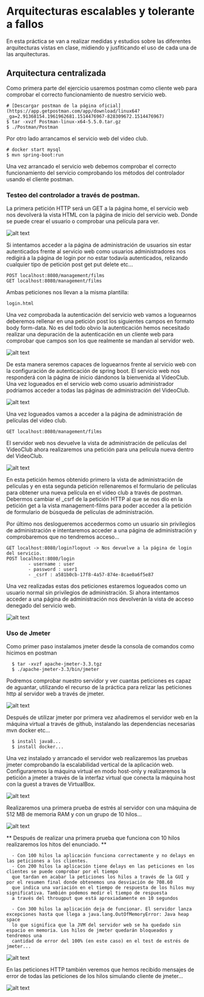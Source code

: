 # Arquitecturas escalables y tolerante a fallos

En esta práctica se van a realizar medidas y estudios sobre las diferentes arquitecturas
vistas en clase, midiendo y jusfiticando el uso de cada una de las arquitecturas.

## Arquitectura centralizada

Como primera parte del ejercicio usaremos postman como cliente web para comprobar
el correcto funcionamiento de nuestro servicio web.

    # [Descargar postman de la página oficial](https://app.getpostman.com/app/download/linux64?_ga=2.91368154.1961962681.1514476967-828309672.1514476967)
    $ tar -xvzf Postman-linux-x64-5.5.0.tar.gz
    $ ./Postman/Postman

Por otro lado arrancamos el servicio web del video club.

    # docker start mysql
    $ mvn spring-boot:run

Una vez arrancado el servicio web debemos comprobar el correcto funcionamiento del servicio
comprobando los métodos del controlador usando el cliente postman.


### Testeo del controlador a través de postman.

La primera petición HTTP será un GET a la página home, el servicio web nos devolverá la vista
HTML con la página de inicio del servicio web. Donde se puede crear el usuario o comprobar una película
para ver.

![alt text](postman/home.png)

Si intentamos acceder a la página de administración de usuarios sin estar autenticados frente al servicio web como usuarios administradores
nos redigirá a la página de login por no estar todavía autenticados, relizando cualquier tipo de petición post get put delete etc...

    POST localhost:8080/management/films
    GET localhost:8080/management/films

Ambas peticiones nos llevan a la misma plantilla:

    login.html

Una vez comprobada la autenticación del servicio web vamos a loguearnos deberemos rellenar en una petición post los siguientes campos en formato
body form-data. No es del todo obvio la autenticación hemos necesitado realizar una depuración de la autenticación en un cliente web para comprobar
que campos son los que realmente se mandan al servidor web.

![alt text](postman/debug-login.png)

De esta manera seremos capaces de loguearnos frente al servicio web con la configuración de autenticación de spring boot. El servicio web nos
responderá con la página de inicio dándonos la bienvenida al VideoClub. Una vez logueados en el servicio web como usuario administrador podriamos
acceder a todas las páginas de administración del VideoClub.

![alt text](postman/login-success.png)

Una vez logueados vamos a acceder a la página de administración de películas del video club.

    GET localhost:8080/management/films

El servidor web nos devuelve la vista de administración de películas del VideoClub ahora realizaremos una petición para una película nueva dentro del
VideoClub.

![alt text](postman/agement-films-search.png)

En esta petición hemos obtenido primero la vista de administración de peliculas y en esta segunda petición rellenaremos el formulario de películas
para obtener una nueva película en el video club a través de postman. Debermos cambiar el _csrf de la petición HTTP al que se nos dío en la petición
get a la vista management-films para poder acceder a la petición de formulario de búsqueda de películas de administración.

Por último nos deslogueremos accedermos como un usuario sin privilegios de administración e intentaremos acceder a una página de administración y comprobaremos
que no tendremos acceso...


    GET localhost:8080/login?logout -> Nos devuelve a la página de login del servicio.
    POST localhost:8080/login
            - username : user
            - password : user1
            - _csrf : a581b0cb-17f8-4a57-874e-8cae0a6f5e87

Una vez realizadas estas dos peticiones estaremos logueados como un usuario normal sin privilegios de administración. Si ahora intentamos acceder a una página de administración
nos devolverán la vista de acceso denegado del servicio web.

![alt text](postman/management-films-denied.png)

### Uso de Jmeter

Como primer paso instalamos jmeter desde la consola de comandos como hicimos en postman

      $ tar -xvzf apache-jmeter-3.3.tgz
      $ ./apache-jmeter-3.3/bin/jmeter

Podremos comprobar nuestro servidor y ver cuantas peticiones es capaz de aguantar, utilizando el recurso de la práctica para relizar las peticiones http al servidor web a través de
jmeter.

![alt text](jmeter/jmeterhttp.png)

Después de utilizar jmeter por primera vez añadiremos el servidor web en la máquina virtual a través de github, instalando las dependencias necesarias mvn docker etc...

      $ install java8...
      $ install docker...

Una vez instalado y arrancado el servidor web realizaremos las pruebas jmeter comprobando la escalabilidad vertical de la aplicación web. Configuraremos la máquina virtual en
modo host-only y realizaremos la petición a jmeter a través de la interfaz virtual que conecta la máquina host con la guest a traves de VirtualBox.

![alt text](jmeter/jmeter-http-config.png)

Realizaremos una primera prueba de estrés al servidor con una máquina de 512 MB de memoria RAM y con un grupo de 10 hilos...

![alt text](jmeter/jmeter-ok-10.png)

** Después de realizar una primera prueba que funciona con 10 hilos realizaremos los hitos del enunciado. ** 

      - Con 100 hilos la aplicación funciona correctamente y no delays en las peticiones a los clientes.
      - Con 200 hilos la aplicación tiene delays en las peticiones en los clientes se puede comprobar por el tiempo
      que tardan en acabar la peticiones los hilos a través de la GUI y por el resumen final donde obtenemos una desviación de 708.60
      que indica una variación en el tiempo de respuesta de los hilos muy significativa. También podemos medir el tiempo de respuesta
      a través del througput que está aproxiadamente en 10 segundos

      - Con 300 hilos la aplicación deja de funcionar. El servidor lanza excepciones hasta que llega a java.lang.OutOfMemoryError: Java heap space
      lo que significa que la JVM del servidor web se ha quedado sin espacio en memoria. Los hilos de jmeter quedarán bloqueados y tendremos una
      cantidad de error del 100% (en este caso) en el test de estrés de jmeter...

![alt text](jmeter/jmeter-300-error.png)

En las peticiones HTTP también veremos que hemos recibido mensajes de error de todas las peticiones de los hilos simulando cliente de jmeter...

![alt text](jmeter/jmeter-request-error.png)
